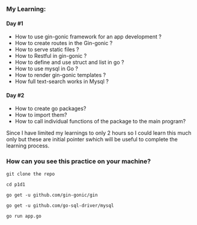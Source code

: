 ### My Learning:

#### Day #1
* How to use gin-gonic framework for an app development ?
* How to create routes in the Gin-gonic ?
* How to serve static files ?
* How to Restful in gin-gonic ?
* How to define and use struct and list in go ?
* How to use mysql in Go ?
* How to render gin-gonic templates ?
* How full text-search works in Mysql ?

#### Day #2
* How to create go packages?
* How to import them?
* How to call individual functions of the package to the main program?

Since I have limited my learnings to only 2 hours so I could learn this much only but these are initial pointer swhich will be useful to complete the learning process.

### How can you see this practice on your machine?

`git clone the repo`

`cd p1d1`

`go get -u github.com/gin-gonic/gin`

`go get -u github.com/go-sql-driver/mysql`

`go run app.go`


